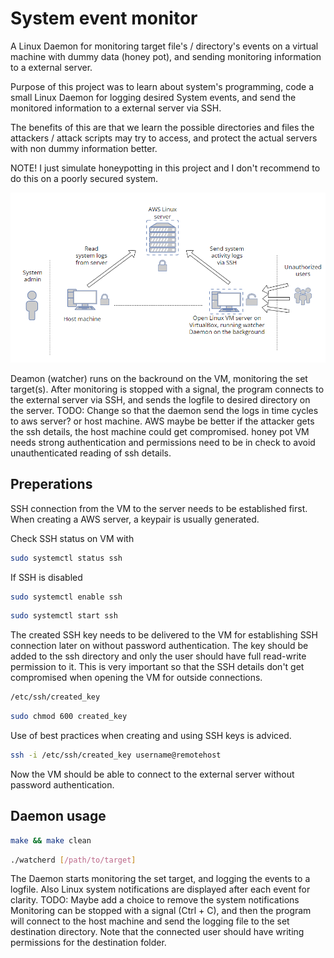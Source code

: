 # System event monitor

A Linux Daemon for monitoring target file's / directory's events on a virtual machine with dummy data (honey pot), and sending monitoring information to a external server.

Purpose of this project was to learn about system's programming, code a small Linux Daemon for logging desired System events, and send the monitored information to a external server via SSH.

The benefits of this are that we learn the possible directories and files the attackers / attack scripts may try to access, and protect the actual servers with non dummy information better.

NOTE! I just simulate honeypotting in this project and I don't recommend to do this on a poorly secured system. 

![Setup Diagram](./pictures/setup_diagram.png)

Deamon (watcher) runs on the backround on the VM, monitoring the set target(s). After monitoring is stopped with a signal, the program connects to the external server via SSH, and sends the logfile to desired directory on the server.
TODO: Change so that the daemon send the logs in time cycles to aws server? or host machine. AWS maybe be better if the attacker gets the ssh details, the host machine could get compromised. honey pot VM needs strong authentication and permissions need to be in check to avoid unauthenticated reading of ssh details.

## Preperations

SSH connection from the VM to the server needs to be established first. When creating a AWS server, a keypair is usually generated.

Check SSH status on VM with
``` bash
sudo systemctl status ssh
```

If SSH is disabled
``` bash
sudo systemctl enable ssh
```
``` bash
sudo systemctl start ssh
```
The created SSH key needs to be delivered to the VM for establishing SSH connection later on without password authentication.
The key should be added to the ssh directory and only the user should have full read-write permission to it. This is very important so that the SSH details don't get compromised when opening the VM for outside connections.
``` bash
/etc/ssh/created_key
```
``` bash
sudo chmod 600 created_key
```
Use of best practices when creating and using SSH keys is adviced.

``` bash
ssh -i /etc/ssh/created_key username@remotehost
```

Now the VM should be able to connect to the external server without password authentication.

## Daemon usage

``` bash
make && make clean
```

``` bash
./watcherd [/path/to/target]
```
The Daemon starts monitoring the set target, and logging the events to a logfile. Also Linux system notifications are displayed after each event for clarity. TODO: Maybe add a choice to remove the system notifications
Monitoring can be stopped with a signal (Ctrl + C), and then the program will connect to the host machine and send the logging file to the set destination directory. Note that the connected user should have writing permissions for the destination folder.
